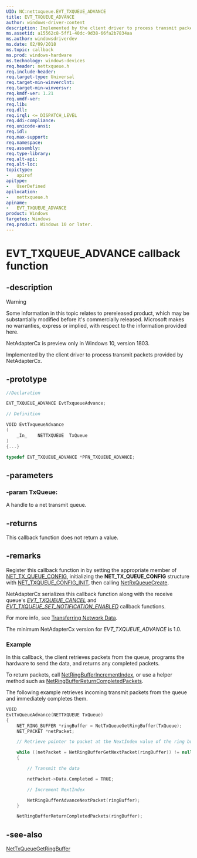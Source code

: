```yaml
---
UID: NC:nettxqueue.EVT_TXQUEUE_ADVANCE
title: EVT_TXQUEUE_ADVANCE
author: windows-driver-content
description: Implemented by the client driver to process transmit packets provided by NetAdapterCx.
ms.assetid: a15562c8-5ff1-40dc-9d38-66fa2b7834aa
ms.author: windowsdriverdev
ms.date: 02/09/2018
ms.topic: callback
ms.prod: windows-hardware
ms.technology: windows-devices
req.header: nettxqueue.h
req.include-header:
req.target-type: Universal
req.target-min-winverclnt:
req.target-min-winversvr:
req.kmdf-ver: 1.21
req.umdf-ver:
req.lib:
req.dll:
req.irql: <= DISPATCH_LEVEL
req.ddi-compliance:
req.unicode-ansi:
req.idl:
req.max-support:
req.namespace:
req.assembly:
req.type-library: 
req.alt-api:
req.alt-loc:
topictype: 
-	apiref
apitype: 
-	UserDefined
apilocation: 
-	nettxqueue.h
apiname: 
-	EVT_TXQUEUE_ADVANCE
product: Windows
targetos: Windows
req.product: Windows 10 or later.
---
```


# EVT_TXQUEUE_ADVANCE callback function

## -description

> [!WARNING]
> Some information in this topic relates to prereleased product, which may be substantially modified before it's commercially released. Microsoft makes no warranties, express or implied, with respect to the information provided here.
>
> NetAdapterCx is preview only in Windows 10, version 1803.

Implemented by the client driver to process transmit packets provided by NetAdapterCx.

## -prototype

```c++
//Declaration

EVT_TXQUEUE_ADVANCE EvtTxqueueAdvance; 

// Definition

VOID EvtTxqueueAdvance 
(
	_In_	NETTXQUEUE	TxQueue
)
{...}

typedef EVT_TXQUEUE_ADVANCE *PFN_TXQUEUE_ADVANCE;
```

## -parameters

### -param TxQueue: 
A handle to a net transmit queue.

## -returns

This callback function does not return a value.

## -remarks
Register this callback function in by setting the appropriate member of [NET_TX_QUEUE_CONFIG](ns-nettxqueue-_net_txqueue_config.md), initializing the **NET_TX_QUEUE_CONFIG** structure with [NET_TXQUEUE_CONFIG_INIT](nf-nettxqueue-net_txqueue_config_init.md), then calling [NetRxQueueCreate](nf-nettxqueue-nettxqueuecreate.md).
	
NetAdapterCx serializes this callback function along with the receive queue's *[EVT_TXQUEUE_CANCEL](nc-nettxqueue-evt_txqueue_cancel.md)* and *[EVT_TXQUEUE_SET_NOTIFICATION_ENABLED](nc-nettxqueue-evt_txqueue_set_notification_enabled.md)* callback functions.

For more info, see [Transferring Network Data](https://docs.microsoft.com/windows-hardware/drivers/netcx/transferring-network-data).

The minimum NetAdapterCx version for *EVT_TXQUEUE_ADVANCE* is 1.0.

### Example
In this callback, the client retrieves packets from the queue, programs the hardware to send the data, and returns any completed packets.

To return packets, call [NetRingBufferIncrementIndex](../netringbuffer/nf-netringbuffer-netringbufferincrementindex.md), or use a helper method such as [NetRingBufferReturnCompletedPackets](../netadapterpacket/nf-netadapterpacket-netringbufferreturncompletedpackets.md).

The following example retrieves incoming transmit packets from the queue and immediately completes them.

```c++
VOID
EvtTxQueueAdvance(NETTXQUEUE TxQueue)
{
    NET_RING_BUFFER *ringBuffer = NetTxQueueGetRingBuffer(TxQueue);
    NET_PACKET *netPacket;

    // Retrieve pointer to packet at the NextIndex value of the ring buffer

    while ((netPacket = NetRingBufferGetNextPacket(ringBuffer)) != nullptr)
    {

        // Transmit the data

        netPacket->Data.Completed = TRUE;

        // Increment NextIndex

        NetRingBufferAdvanceNextPacket(ringBuffer);
    }

    NetRingBufferReturnCompletedPackets(ringBuffer);
```

## -see-also

[NetTxQueueGetRingBuffer](nf-nettxqueue-nettxqueuegetringbuffer.md)